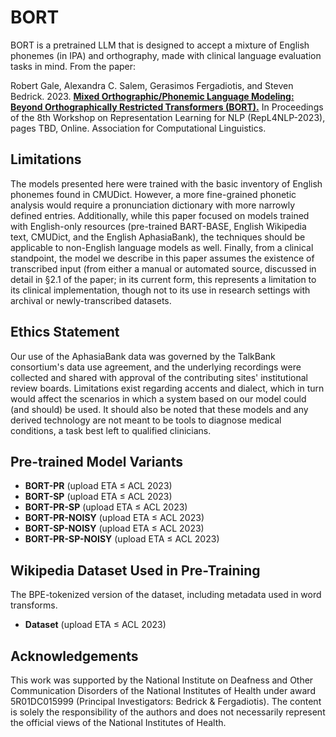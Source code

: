 # BORT

BORT is a pretrained LLM that is designed to accept a mixture of English phonemes (in IPA) and orthography, made with clinical language evaluation tasks in mind. From the paper:

Robert Gale, Alexandra C. Salem, Gerasimos Fergadiotis, and Steven Bedrick. 2023. [**Mixed Orthographic/Phonemic Language Modeling: Beyond Orthographically Restricted Transformers (BORT).**](./2023-acl-bort.pdf) In Proceedings of the 8th Workshop on Representation Learning for NLP (RepL4NLP-2023), pages TBD, Online. Association for Computational Linguistics.

## Limitations

The models presented here were trained with the basic inventory of English phonemes found in CMUDict. However, a more fine-grained phonetic analysis would require a pronunciation dictionary with more narrowly defined entries. Additionally, while this paper focused on models trained with English-only resources (pre-trained BART-BASE, English Wikipedia text, CMUDict, and the English AphasiaBank), the techniques should be applicable to non-English language models as well. Finally, from a clinical standpoint, the model we describe in this paper assumes the existence of transcribed input (from either a manual or automated source, discussed in detail in §2.1 of the paper; in its current form, this represents a limitation to its clinical implementation, though not to its use in research settings with archival or newly-transcribed datasets.

## Ethics Statement

Our use of the AphasiaBank data was governed by the TalkBank consortium's data use agreement, and the underlying recordings were collected and shared with approval of the contributing sites' institutional review boards.
Limitations exist regarding accents and dialect, which in turn would affect the scenarios in which a system based on our model could (and should) be used.
It should also be noted that these models and any derived technology are not meant to be tools to diagnose medical conditions, a task best left to qualified clinicians.



## Pre-trained Model Variants

- **BORT-PR** (upload ETA ≤ ACL 2023)
- **BORT-SP** (upload ETA ≤ ACL 2023)
- **BORT-PR-SP** (upload ETA ≤ ACL 2023)
- **BORT-PR-NOISY** (upload ETA ≤ ACL 2023)
- **BORT-SP-NOISY** (upload ETA ≤ ACL 2023)
- **BORT-PR-SP-NOISY** (upload ETA ≤ ACL 2023)

## Wikipedia Dataset Used in Pre-Training

The BPE-tokenized version of the dataset, including metadata used in word transforms.

- **Dataset** (upload ETA ≤ ACL 2023)

## Acknowledgements

This work was supported by the National Institute on Deafness and Other Communication Disorders of the National Institutes of Health under award 5R01DC015999 (Principal Investigators: Bedrick \& Fergadiotis). The content is solely the responsibility of the authors and does not necessarily represent the official views of the National Institutes of Health. 
